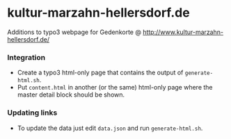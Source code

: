 kultur-marzahn-hellersdorf.de
=============================

Additions to typo3 webpage for Gedenkorte @ http://www.kultur-marzahn-hellersdorf.de/

### Integration

* Create a typo3 html-only page that contains the output of `generate-html.sh`.
* Put `content.html` in another (or the same) html-only page where the master detail block should be shown.

### Updating links

* To update the data just edit `data.json` and run `generate-html.sh`.

